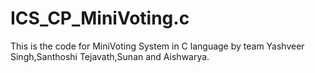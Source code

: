 # ICS_CP_MiniVoting.c
This is the code for MiniVoting System in C language by team Yashveer Singh,Santhoshi Tejavath,Sunan and Aishwarya.
